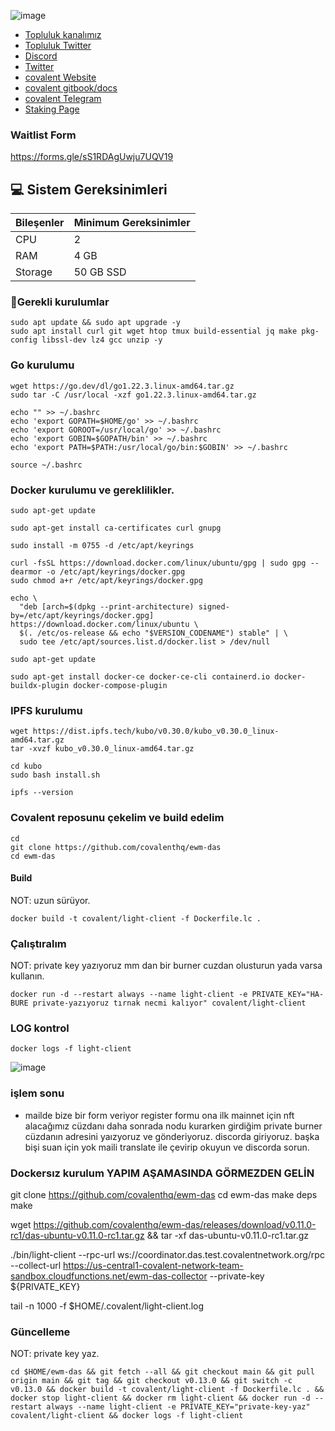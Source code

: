 

![image](https://github.com/user-attachments/assets/242ae371-2dbd-4619-a512-1a8140c36a51)

 * [Topluluk kanalımız](https://t.me/corenodechat)<br>
 * [Topluluk Twitter](https://twitter.com/corenodeHQ)<br>
 * [Discord](https://discord.gg/8ZWgu2pWY4)<br>
 * [Twitter](https://x.com/Covalent_HQ)<br>
 * [covalent Website](https://www.covalenthq.com/tr/)<br>
 * [covalent gitbook/docs](https://www.covalenthq.com/docs/nodes/ewm-light-client/run-ewm-lc)<br>
 * [covalent Telegram](https://t.me/CovalentHQ)<br>
 * [Staking Page](https://www.covalenthq.com/staking/)<br>

### Waitlist Form

https://forms.gle/sS1RDAgUwju7UQV19


## 💻 Sistem Gereksinimleri
| Bileşenler | Minimum Gereksinimler | 
| ------------ | ------------ |
| CPU |	2 |
| RAM	| 4 GB |
| Storage	| 50 GB SSD |

### 🚧Gerekli kurulumlar
```
sudo apt update && sudo apt upgrade -y
sudo apt install curl git wget htop tmux build-essential jq make pkg-config libssl-dev lz4 gcc unzip -y
```

### Go kurulumu
```
wget https://go.dev/dl/go1.22.3.linux-amd64.tar.gz
sudo tar -C /usr/local -xzf go1.22.3.linux-amd64.tar.gz

echo "" >> ~/.bashrc
echo 'export GOPATH=$HOME/go' >> ~/.bashrc
echo 'export GOROOT=/usr/local/go' >> ~/.bashrc
echo 'export GOBIN=$GOPATH/bin' >> ~/.bashrc
echo 'export PATH=$PATH:/usr/local/go/bin:$GOBIN' >> ~/.bashrc

source ~/.bashrc
```

### Docker kurulumu ve gereklilikler.

```
sudo apt-get update
```
```
sudo apt-get install ca-certificates curl gnupg
```
```
sudo install -m 0755 -d /etc/apt/keyrings
```
```
curl -fsSL https://download.docker.com/linux/ubuntu/gpg | sudo gpg --dearmor -o /etc/apt/keyrings/docker.gpg
sudo chmod a+r /etc/apt/keyrings/docker.gpg
```
```
echo \
  "deb [arch=$(dpkg --print-architecture) signed-by=/etc/apt/keyrings/docker.gpg] https://download.docker.com/linux/ubuntu \
  $(. /etc/os-release && echo "$VERSION_CODENAME") stable" | \
  sudo tee /etc/apt/sources.list.d/docker.list > /dev/null
```
```
sudo apt-get update
```
```
sudo apt-get install docker-ce docker-ce-cli containerd.io docker-buildx-plugin docker-compose-plugin
```
### IPFS kurulumu
```
wget https://dist.ipfs.tech/kubo/v0.30.0/kubo_v0.30.0_linux-amd64.tar.gz
tar -xvzf kubo_v0.30.0_linux-amd64.tar.gz
```
```
cd kubo
sudo bash install.sh
```
```
ipfs --version
```
### Covalent reposunu çekelim ve build edelim
```
cd
git clone https://github.com/covalenthq/ewm-das
cd ewm-das
```
#### Build
NOT: uzun sürüyor.
```
docker build -t covalent/light-client -f Dockerfile.lc .
```
### Çalıştıralım
NOT: private key yazıyoruz mm dan bir burner cuzdan olusturun yada varsa kullanın.
```
docker run -d --restart always --name light-client -e PRIVATE_KEY="HA-BURE private-yazıyoruz tırnak necmi kalıyor" covalent/light-client
```
### LOG kontrol
```
docker logs -f light-client
```


![image](https://github.com/user-attachments/assets/93c5c396-d132-4eb8-802b-79d4d42085c4)





### işlem sonu

- mailde bize bir form veriyor register formu ona ilk mainnet için nft alacağımız cüzdanı daha sonrada nodu kurarken girdiğim private burner cüzdanın adresini yaızyoruz ve gönderiyoruz. discorda giriyoruz. başka bişi suan için yok maili translate ile çevirip okuyun ve discorda sorun.


### Dockersız kurulum YAPIM AŞAMASINDA GÖRMEZDEN GELİN

git clone https://github.com/covalenthq/ewm-das
cd ewm-das
make deps
make

wget https://github.com/covalenthq/ewm-das/releases/download/v0.11.0-rc1/das-ubuntu-v0.11.0-rc1.tar.gz && tar -xf das-ubuntu-v0.11.0-rc1.tar.gz

./bin/light-client --rpc-url ws://coordinator.das.test.covalentnetwork.org/rpc --collect-url https://us-central1-covalent-network-team-sandbox.cloudfunctions.net/ewm-das-collector --private-key ${PRIVATE_KEY}


tail -n 1000 -f $HOME/.covalent/light-client.log


### Güncelleme
NOT: private key yaz.
```
cd $HOME/ewm-das && git fetch --all && git checkout main && git pull origin main && git tag && git checkout v0.13.0 && git switch -c v0.13.0 && docker build -t covalent/light-client -f Dockerfile.lc . && docker stop light-client && docker rm light-client && docker run -d --restart always --name light-client -e PRIVATE_KEY="private-key-yaz" covalent/light-client && docker logs -f light-client
```







